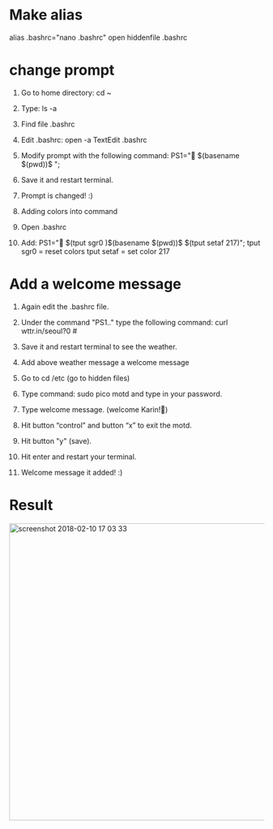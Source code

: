 # Make alias
alias .bashrc="nano .bashrc"        open hiddenfile .bashrc

# change prompt
1. Go to home directory: cd ~
2. Type: ls -a
3. Find file .bashrc
4. Edit .bashrc: open -a TextEdit .bashrc
5. Modify prompt with the following command: PS1="🌱 \$(basename \$(pwd))$ ";
6. Save it and restart terminal.
7. Prompt is changed! :)

8. Adding colors into command
9. Open .bashrc
10. Add: PS1="🌱 \$(tput sgr0 )\$(basename \$(pwd))$ \$(tput setaf 217)";
    tput sgr0 = reset colors
    tput setaf = set color 217

# Add a welcome message
1. Again edit the .bashrc file.
2. Under the command "PS1.." type the following command: curl wttr\.in/seoul?0 #
3. Save it and restart terminal to see the weather.

4. Add above weather message a welcome message
5. Go to cd /etc (go to hidden files)
6. Type command: sudo pico motd and type in your password.
7. Type welcome message. (welcome Karin!🍃)
8. Hit button “control” and button “x” to exit the motd.
9. Hit button "y" (save).
10. Hit enter and restart your terminal.
11. Welcome message it added! :)

# Result
<img width="586" alt="screenshot 2018-02-10 17 03 33" src="https://user-images.githubusercontent.com/32538678/36064173-3aecfee6-0e87-11e8-924f-96352904c375.png">
